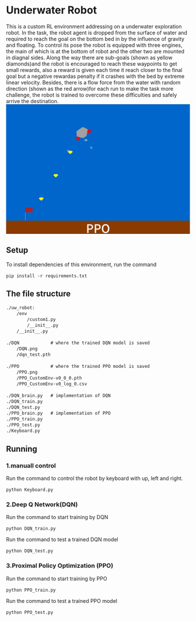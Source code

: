 # Underwater Robot

This is a custom RL environment addressing on a underwater exploration robot. In the task, the robot agent is dropped from the surface of water 
and required to reach the goal on the bottom bed in by the influence of gravity and floating. To control its pose the robot is equipped with three
engines, the main of which is at the bottom of robot and the other two are mounted in diagnal sides. Along the way there are sub-goals (shown as 
yellow diamonds)and the robot is encouraged to reach these waypoints to get small rewards, also a reward is given each time it reach closer to the 
final goal but a negative rewardas penalty if it crashes with the bed by extreme linear velocity. Besides, there is a flow force from the water with 
random direction (shown as the red arrow)for each run to make the task more challenge, the robot is trained to overcome these difficulties and safely 
arrive the destination.
![underwater_robot_image](uw_robot/env/uw_robot.png)

## Setup
To install dependencies of this environment, run the command
```
pip install -r requirements.txt
```

## The file structure
```
./uw_robot:
    /env
        /custom1.py
        /__init__.py
    /__init__.py

./DQN            # where the trained DQN model is saved
    /DQN.png
    /dqn_test.pth

./PPO            # where the trained PPO model is saved
    /PPO.png
    /PPO_CustomEnv-v0_0_0.pth
    /PPO_CustomEnv-v0_log_0.csv

./DQN_brain.py   # implementation of DQN
./DQN_train.py
./DQN_test.py
./PPO_brain.py   # implementation of PPO
./PPO_train.py
./PPO_test.py
./Keyboard.py
```

## Running
### 1.manuall control
Run the command to control the robot by keyboard with up, left and right.
```
python Keyboard.py
```
### 2.Deep Q Network(DQN)
Run the command to start training by DQN
```
python DQN_train.py
```
Run the command to test a trained DQN model
```
python DQN_test.py
```
### 3.Proximal Policy Optimization (PPO)
Run the command to start training by PPO
```
python PPO_train.py
```
Run the command to test a trained PPO model
```
python PPO_test.py
```


